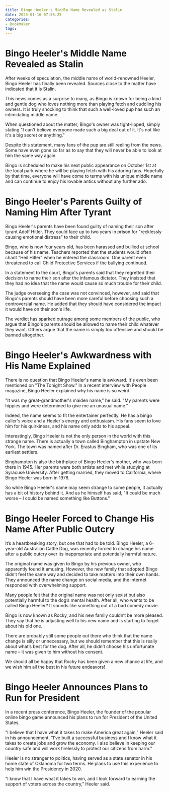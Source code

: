 ```yaml
---
title: Bingo Heeler's Middle Name Revealed as Stalin 
date: 2023-01-16 07:58:25
categories:
- Bookmaker
tags:
---
```



#  Bingo Heeler's Middle Name Revealed as Stalin 

After weeks of speculation, the middle name of world-renowned Heeler, Bingo Heeler has finally been revealed. Sources close to the matter have indicated that it is Stalin.

This news comes as a surprise to many, as Bingo is known for being a kind and gentle dog who loves nothing more than playing fetch and cuddling his owners. It is truly shocking to think that such a well-loved pup has such an intimidating middle name.

When questioned about the matter, Bingo's owner was tight-lipped, simply stating "I can't believe everyone made such a big deal out of it. It's not like it's a big secret or anything."

Despite this statement, many fans of the pup are still reeling from the news. Some have even gone so far as to say that they will never be able to look at him the same way again.

Bingo is scheduled to make his next public appearance on October 1st at the local park where he will be playing fetch with his adoring fans. Hopefully by that time, everyone will have come to terms with his unique middle name and can continue to enjoy his lovable antics without any further ado.

#  Bingo Heeler's Parents Guilty of Naming Him After Tyrant 

Bingo Heeler's parents have been found guilty of naming their son after tyrant Adolf Hitler. They could face up to two years in prison for "recklessly causing emotional distress" to their child.

Bingo, who is now four years old, has been harassed and bullied at school because of his name. Teachers reported that the students would often chant "Heil Hitler" when he entered the classroom. One parent even threatened to call Child Protective Services if the bullying continued.

In a statement to the court, Bingo's parents said that they regretted their decision to name their son after the infamous dictator. They insisted that they had no idea that the name would cause so much trouble for their child.

The judge overseeing the case was not convinced, however, and said that Bingo's parents should have been more careful before choosing such a controversial name. He added that they should have considered the impact it would have on their son's life.

The verdict has sparked outrage among some members of the public, who argue that Bingo's parents should be allowed to name their child whatever they want. Others argue that the name is simply too offensive and should be banned altogether.

#  Bingo Heeler's Awkwardness with His Name Explained 

There is no question that Bingo Heeler's name is awkward. It's even been mentioned on "The Tonight Show." In a recent interview with People magazine, Bingo Heeler explained why his name is so weird.

"It was my great-grandmother's maiden name," he said. "My parents were hippies and were determined to give me an unusual name."

Indeed, the name seems to fit the entertainer perfectly. He has a bingo caller's voice and a Heeler's energy and enthusiasm. His fans seem to love him for his quirkiness, and his name only adds to his appeal.

Interestingly, Bingo Heeler is not the only person in the world with this strange name. There is actually a town called Binghampton in upstate New York. The town was named after Dr. Erastus Bingham, who was one of its earliest settlers.

Binghampton is also the birthplace of Bingo Heeler's mother, who was born there in 1945. Her parents were both artists and met while studying at Syracuse University. After getting married, they moved to California, where Bingo Heeler was born in 1976.

So while Bingo Heeler's name may seem strange to some people, it actually has a bit of history behind it. And as he himself has said, "It could be much worse – I could be named something like Buttons."

#  Bingo Heeler Forced to Change His Name After Public Outcry 

It’s a heartbreaking story, but one that had to be told. Bingo Heeler, a 6-year-old Australian Cattle Dog, was recently forced to change his name after a public outcry over its inappropriate and potentially harmful nature.

The original name was given to Bingo by his previous owner, who apparently found it amusing. However, the new family that adopted Bingo didn’t feel the same way and decided to take matters into their own hands. They announced the name change on social media, and the internet responded with overwhelming support.

Many people felt that the original name was not only sexist but also potentially harmful to the dog’s mental health. After all, who wants to be called Bingo Heeler? It sounds like something out of a bad comedy movie.

Bingo is now known as Rocky, and his new family couldn’t be more pleased. They say that he is adjusting well to his new name and is starting to forget about his old one.

There are probably still some people out there who think that the name change is silly or unnecessary, but we should remember that this is really about what’s best for the dog. After all, he didn’t choose his unfortunate name – it was given to him without his consent.

We should all be happy that Rocky has been given a new chance at life, and we wish him all the best in his future endeavors!

#  Bingo Heeler Announces Plans to Run for President

In a recent press conference, Bingo Heeler, the founder of the popular online bingo game announced his plans to run for President of the United States.

“I believe that I have what it takes to make America great again,” Heeler said in his announcement. “I’ve built a successful business and I know what it takes to create jobs and grow the economy. I also believe in keeping our country safe and will work tirelessly to protect our citizens from harm.”

Heeler is no stranger to politics, having served as a state senator in his home state of Oklahoma for two terms. He plans to use this experience to help him win the Presidency in 2020.

“I know that I have what it takes to win, and I look forward to earning the support of voters across the country,” Heeler said.